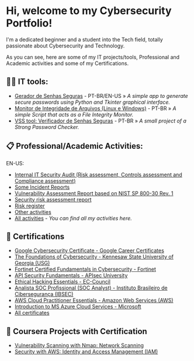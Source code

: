 <h1>Hi, welcome to my Cybersecurity Portfolio!</h1>
I'm a dedicated beginner and a student into the Tech field, totally passionate about Cybersecurity and Technology.

As you can see, here are some of my IT projects/tools, Professional and Academic activities and some of my Certifications. 

<h2> 👨‍💻 IT tools:</h2>

  - [Gerador de Senhas Seguras](https://github.com/cyberdemetrius/gerador_de_senhas) - PT-BR/EN-US » *A simple app to generate secure passwords using Python and Tkinter graphical interface.*
  - [Monitor de Integridade de Arquivos (Linux e Windows)](https://github.com/cyberdemetrius/scriptmonit) - PT-BR » *A simple Script that acts as a File Integrity Monitor.*
  - [VSS tool: Verificador de Senhas Seguras](https://github.com/cyberdemetrius/vss_tool) - PT-BR » *A small project of a Strong Password Checker.*

<h2> 📋 Professional/Academic Activities: </h2>
EN-US: 

- [Internal IT Security Audit (Risk assessment, Controls assessment and Compliance assessment)](https://drive.google.com/file/d/1FryTPqUCQ-AZlPYwl4zfcGG1iL-08H02/view?usp=sharing)
- [Some Incident Reports](https://drive.google.com/drive/folders/1E6i21XkeQrVu8U3tZfcu9dSiOeNfYtVU?usp=sharing)
- [Vulnerability Assessment Report based on NIST SP 800-30 Rev. 1](https://drive.google.com/file/d/159lydUet5h-ntC26iafLxgrxtlpG_1jR/view?usp=sharing)
- [Security risk assessment report](https://drive.google.com/file/d/1EgJEJQrb6bQgRqYrs5g8OvWB0OusZqEa/view?usp=sharing)
- [Risk register](https://drive.google.com/file/d/1J_HHADqWHfHA7zqPwPS8FjghRh0CsQyB/view?usp=sharing)
- [Other activities](https://drive.google.com/drive/folders/14xYv5HvMYZ-_xiYrQ7pn9Kp4o06nSkBb?usp=sharing)
- [All activities](https://drive.google.com/drive/folders/1euuPABtWflg5xyehLKxO_ZZA-2U6_v91?usp=sharing) - *You can find all my activities here.*

<h2> 📃 Certifications </h2>

- [Google Cybersecurity Certificate - Google Career Certificates](https://coursera.org/share/e0f684825d0e992c5e50f5f48cba65aa)
- [The Foundations of Cybersecurity - Kennesaw State University of Georgia (USG)](https://drive.google.com/file/d/18LmsT28z2XUMZWLm5AOD21r5CzI0nDsQ/view?usp=sharing)
- [Fortinet Certified Fundamentals in Cybersecurity - Fortinet](https://www.credly.com/badges/fb541296-fbd4-4a8e-83d0-b5e2bebc4d3c/public_url)
- [API Security Fundamentals - APIsec University](https://www.credly.com/badges/f9dbf30f-21a6-43ec-86ce-baeaa3110001/public_url)
- [Ethical Hacking Essentials - EC-Council](https://drive.google.com/file/d/17-IRVVzy5bvv7iXRgaoZdWh9vGEyjrNM/view?usp=sharing)
- [Analista SOC Profissional (SOC Analyst) - Instituto Brasileiro de Cibersegurança (IBSEC)](https://drive.google.com/file/d/1Nk8Iqi9S-F1YfyWmSmynpHVR-ck9NnwF/view?usp=sharing)
- [AWS Cloud Practitioner Essentials - Amazon Web Services (AWS)](https://drive.google.com/file/d/1Lgd4F2bYfMpb5pva9_KxnwDYM8_3keeZ/view?usp=sharing)
- [Introduction to MS Azure Cloud Services - Microsoft](https://drive.google.com/file/d/1Z3RSQoLONRGscmG1xI3N4srbD2r9kxHC/view?usp=sharing)
- [All certificates](https://drive.google.com/drive/folders/1kMVdyl8Q7Nn7gnj4aYs0l5P1UYL3Dd6y?usp=sharing)

<h2> 📃 Coursera Projects with Certification </h2>

- [Vulnerability Scanning with Nmap: Network Scanning](https://drive.google.com/file/d/15t9oOs8KHCVZSpYb2kfRhSOvDeJnV9km/view?usp=sharing)
- [Security with AWS: Identity and Access Management (IAM)](https://drive.google.com/file/d/1AJ7wAygsQj8kPGlR_nTYRBfogXii9GLw/view?usp=sharing)
